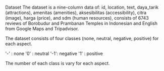 
Dataset
The dataset is a nine-column data of: id, location, text, daya_tarik (attractions), amenitas (amenities), aksesibilitas (accessibility), citra (image), harga (price), and sdm (human resources), consists of 6743 reviews of Borobudur and Prambanan Temples in Indonesian and English from Google Maps and Tripadvisor.

The dataset consists of four classes (none, neutral, negative, positive) for each aspect.

'-' : none
'0' : neutral
'-1': negative
'1' : positive

The number of each class is vary for each aspect.

